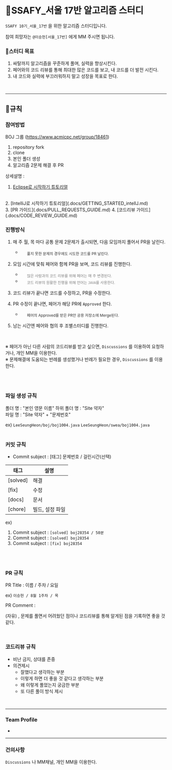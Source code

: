 # 📖SSAFY_서울 17반 알고리즘 스터디

`SSAFY 10기_서울_17반` 을 위한 알고리즘 스터디입니다.

참여 희망자는 `@이승헌[서울_17반]` 에게 MM 주시면 됩니다.
<br>

### 📌스터디 목표

1. 싸탈까지 알고리즘을 꾸준하게 풀며, 실력을 향상시킨다.
2. 페어와의 코드 리뷰를 통해 최대한 많은 코드를 보고, 내 코드를 더 발전 시킨다.
3. 내 코드와 실력에 부끄러워하지 말고 성장을 목표로 한다.

<br>

---

## 📜규칙

### 참여방법

BOJ 그룹 (https://www.acmicpc.net/group/18461)

1. repository fork
2. clone
3. 본인 폴더 생성
4. 알고리즘 2문제 해결 후 PR


상세설명 :
<br>


1. [Eclipse로 시작하기 튜토리얼](.docs/GETTING_STARTED.md)
<br>
2. [IntelliJ로 시작하기 튜토리얼](.docs/GETTING_STARTED_intellJ.md)
<br>
3. [PR 가이드](.docs/PULL_REQUESTS_GUIDE.md)
4. [코드리뷰 가이드](.docs/CODE_REVIEW_GUIDE.md)

<br>

### 진행방식

1. 매 주 월, 목 마다 공통 문제 2문제가 출시되면, 다음 모임까지 풀어서 PR을 날린다.

    -   <sub style="color: rgba(0, 0, 0, 0.8); margin-left: 20px;"> 풀지 못한 문제의 경우에도 시도한 코드를 PR 날린다.</sub>




2. 모임 시간에 맞춰 페어와 함께 PR을 보며, 코드 리뷰를 진행한다.
    -   <sub style="color: #808080; margin-left: 20px;"> 많은 사람과의 코드 리뷰를 위해 페어는 매 주 변경된다.</sub>
    -   <sub style="color: #808080; margin-left: 20px;"> 코드 리뷰의 원활한 진행을 위해 언어는 `JAVA`를 사용한다.</sub>

3. 코드 리뷰가 끝나면 코드를 수정하고, PR을 수정한다.
4. PR 수정이 끝나면, 페어가 해당 PR에 `Approved` 한다.
    -   <sub style="color: rgba(0, 0, 0, 0.8); margin-left: 20px;"> 페어의 Approved를 받은 PR만 공용 저장소에 Merge된다.</sub>
  
5. 남는 시간엔 페어와 협의 후 조별스터디를 진행한다.
<br>

※ 페어가 아닌 다른 사람의 코드리뷰를 받고 싶으면,  `Discussions` 를 이용하여 요청하거나, 개인 MM을 이용한다.
<br>
※ 문제해결에 도움되는 반례를 생성했거나 반례가 필요한 경우, `Discussions` 를 이용한다.

<br><br>


### 파일 생성 규칙

폴더 명 : "본인 영문 이름"
하위 폴더 명 : "Site 약자"
<br>
파일 명 : "Site 약자"  +  "문제번호" 

ex)
`LeeSeungHeon/boj/boj1004.java`
`LeeSeungHeon/swea/boj1004.java`
<br><br>

### 커밋 규칙

- Commit subject : [태그] 문제번호 / 걸린시간(선택)

| 태그 | 설명 |
| --- | --- |
| [solved] | 해결 |
| [fix] | 수정 |
| [docs] | 문서 |
| [chore] | 빌드, 설정 파일 |

ex)

1. Commit subject : `[solved] boj28354 / 50분`
2. Commit subject : `[solved] boj28354`
3. Commit subject : `[fix] boj28354` 

<br><br>

### PR 규칙

PR Title : 이름 / 주차 / 요일

ex)  `이승헌 / 8월 1주차 / 목`

PR Comment : 

(자유) , 문제를 풀면서 어려웠던 점이나 코드리뷰를 통해 알게된 점을 기록하면 좋을 것 같다.

<br>

### 코드리뷰 규칙

- 비난 금지, 상대를 존중
- 의견제시
    - 잘했다고 생각하는 부분
    - 이렇게 하면 더 좋을 것 같다고 생각하는 부분
    - 왜 이렇게 풀었는지 궁금한 부분
    - 또 다른 풀이 방식 제시

<br>

---

### Team Profile

-

---


### 건의사항

`Discussions` 나 MM채널, 개인 MM을 이용한다.
